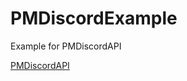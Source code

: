 # PMDiscordExample
Example for PMDiscordAPI

[PMDiscordAPI](https://github.com/bbo51dog/PMDiscordAPI)
